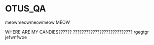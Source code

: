 # OTUS_QA
meowmeowmeowmeow
MEOW


WHERE
ARE
MY
CANDIES??????
???????????????????????????
rgegtgr
jefwnfwoe